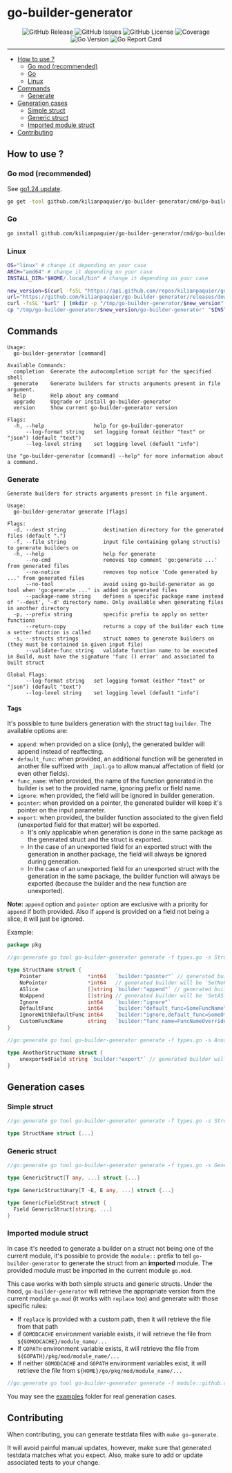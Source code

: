 <!-- This file is safe to edit. Once it exists it will not be overwritten. -->

# go-builder-generator <!-- omit in toc -->

<p align="center">
  <img alt="GitHub Release" src="https://img.shields.io/github/v/release/kilianpaquier/go-builder-generator?include_prereleases&sort=semver&style=for-the-badge">
  <img alt="GitHub Issues" src="https://img.shields.io/github/issues-raw/kilianpaquier/go-builder-generator?style=for-the-badge">
  <img alt="GitHub License" src="https://img.shields.io/github/license/kilianpaquier/go-builder-generator?style=for-the-badge">
  <img alt="Coverage" src="https://img.shields.io/codecov/c/github/kilianpaquier/go-builder-generator/main?style=for-the-badge">
  <img alt="Go Version" src="https://img.shields.io/github/go-mod/go-version/kilianpaquier/go-builder-generator/main?style=for-the-badge&label=Go+Version">
  <img alt="Go Report Card" src="https://goreportcard.com/badge/github.com/kilianpaquier/go-builder-generator?style=for-the-badge">
</p>

---

- [How to use ?](#how-to-use-)
  - [Go mod (recommended)](#go-mod-recommended)
  - [Go](#go)
  - [Linux](#linux)
- [Commands](#commands)
  - [Generate](#generate)
- [Generation cases](#generation-cases)
  - [Simple struct](#simple-struct)
  - [Generic struct](#generic-struct)
  - [Imported module struct](#imported-module-struct)
- [Contributing](#contributing)

## How to use ?

### Go mod (recommended)

See [go1.24 update](https://go.dev/blog/go1.24).

```sh
go get -tool github.com/kilianpaquier/go-builder-generator/cmd/go-builder-generator
```

### Go

```sh
go install github.com/kilianpaquier/go-builder-generator/cmd/go-builder-generator@latest
```

### Linux

```sh
OS="linux" # change it depending on your case
ARCH="amd64" # change it depending on your case
INSTALL_DIR="$HOME/.local/bin" # change it depending on your case

new_version=$(curl -fsSL "https://api.github.com/repos/kilianpaquier/go-builder-generator/releases/latest" | jq -r '.tag_name')
url="https://github.com/kilianpaquier/go-builder-generator/releases/download/$new_version/go-builder-generator_${OS}_${ARCH}.tar.gz"
curl -fsSL "$url" | (mkdir -p "/tmp/go-builder-generator/$new_version" && cd "/tmp/go-builder-generator/$new_version" && tar -xz)
cp "/tmp/go-builder-generator/$new_version/go-builder-generator" "$INSTALL_DIR/go-builder-generator"
```

## Commands

```
Usage:
  go-builder-generator [command]

Available Commands:
  completion  Generate the autocompletion script for the specified shell
  generate    Generate builders for structs arguments present in file argument.
  help        Help about any command
  upgrade     Upgrade or install go-builder-generator
  version     Show current go-builder-generator version

Flags:
  -h, --help                help for go-builder-generator
      --log-format string   set logging format (either "text" or "json") (default "text")
      --log-level string    set logging level (default "info")

Use "go-builder-generator [command] --help" for more information about a command.
```

### Generate

```
Generate builders for structs arguments present in file argument.

Usage:
  go-builder-generator generate [flags]

Flags:
  -d, --dest string            destination directory for the generated files (default ".")
  -f, --file string            input file containing golang struct(s) to generate builders on
  -h, --help                   help for generate
      --no-cmd                 removes top comment 'go:generate ...' from generated files
      --no-notice              removes top notice 'Code generated by ...' from generated files
      --no-tool                avoid using go-build-generator as go tool when 'go:generate ...' is added in generated files
      --package-name string    defines a specific package name instead of '--dest', '-d' directory name. Only available when generating files in another directory
  -p, --prefix string          specific prefix to apply on setter functions
      --return-copy            returns a copy of the builder each time a setter function is called
  -s, --structs strings        struct names to generate builders on (they must be contained in given input file)
      --validate-func string   validate function name to be executed in Build, must have the signature 'func () error' and associated to built struct

Global Flags:
      --log-format string   set logging format (either "text" or "json") (default "text")
      --log-level string    set logging level (default "info")
```

#### Tags

It's possible to tune builders generation with the struct tag `builder`. The available options are:

- `append`: when provided on a slice (only), the generated builder will append instead of reaffecting.
- `default_func`: when provided, an additional function will be generated in another file suffixed with `_impl.go` to allow manual affectation of field (or even other fields).
- `func_name`: when provided, the name of the function generated in the builder is set to the provided name, ignoring prefix or field name.
- `ignore`: when provided, the field will be ignored in builder generation.
- `pointer`: when provided on a pointer, the generated builder will keep it's pointer on the input parameter.
- `export`: when provided, the builder function associated to the given field (unexported field for that matter) will be exported.
  - It's only applicable when generation is done in the same package as the generated struct and the struct is exported.
  - In the case of an unexported field for an exported struct with the generation in another package, the field will always be ignored during generation.
  - In the case of an unexported field for an unexported struct with the generation in the same package, the builder function will always be exported (because the builder and the new function are unexported).

**Note:** `append` option and `pointer` option are exclusive with a priority for `append` if both provided. Also if `append` is provided on a field not being a slice, it will just be ignored.

Example:

```go
package pkg

//go:generate go tool go-builder-generator generate -f types.go -s StructName -d builders

type StructName struct {
	Pointer               *int64   `builder:"pointer"` // generated builder will be 'SetPointer(pointer *int64)'
	NoPointer             *int64   // generated builder will be 'SetNoPointer(noPointer int64)'
	ASlice                []string `builder:"append"` // generated builder will be 'SetASlice(aSlice ...string)', additionally the affectation will be `b.ASlice = append(b.ASlice, aSlice...)`
	NoAppend              []string // generated builder will be 'SetASlice(noAppend []string)', additionally the affectation will be `b.NoAppend = noAppend`
	Ignore                int64    `builder:"ignore"`                            // no builder will be generated on this field
	DefaultFunc           int64    `builder:"default_func=SomeFuncName"`         // an additional function named 'SomeFuncName' will be generated in target package file '_impl.go' and associated to builder struct
	IgnoreWithDefaultFunc int64    `builder:"ignore,default_func=SomeOtherFunc"` // no builder will be generated and the additional function will be generated
	CustomFuncName        string   `builder:"func_name=FuncNameOverride"`        // generated builder will be 'FuncNameOverride(customFuncName string)'
}

//go:generate go tool go-builder-generator generate -f types.go -s AnotherStructName

type AnotherStructName struct {
	unexportedField string `builder:"export"` // generated builder will be 'UnexportedField(unexportedField string)'
}
```

## Generation cases

### Simple struct

```go
//go:generate go tool go-builder-generator generate -f types.go -s StructName -d builders

type StructName struct {...}
```

### Generic struct

```go
//go:generate go tool go-builder-generator generate -f types.go -s GenericStruct,GenericStructUnary,GenericFieldStruct -d builders

type GenericStruct[T any, ...] struct {...}

type GenericStructUnary[T ~E, E any, ...] struct {...}

type GenericFieldStruct struct {
  Field GenericStruct[string, ...]
}
```

### Imported module struct

In case it's needed to generate a builder on a struct not being one of the current module, it's possible to provide the `module::` prefix to tell `go-builder-generator` to generate the struct from an **imported** module.
The provided module must be imported in the current module `go.mod`.

This case works with both simple structs and generic structs. Under the hood, `go-builder-generator` will retrieve the appropriate version from the current module `go.mod` (it works with `replace` too)
and generate with those specific rules:
- If `replace` is provided with a custom path, then it will retrieve the file from that path
- if `GOMODCACHE` environment variable exists, it will retrieve the file from `${GOMODCACHE}/module_name/...`
- If `GOPATH` environment variable exists, it will retrieve the file from `${GOPATH}/pkg/mod/module_name/...`
- If neither `GOMODCACHE` and `GOPATH` environment variables exist, it will retrieve the file from `${HOME}/go/pkg/mod/module_name/...`

```go
//go:generate go tool go-builder-generator generate -f module::github.com/kilianpaquier/go-builder-generator/path/to/file.go -s ExternalStructName -d builders
```

You may see the [examples](./examples/) folder for real generation cases.

## Contributing

When contributing, you can generate testdata files with `make go-generate`.

It will avoid painful manual updates, however, make sure that generated testdata matches what you expect.
Also, make sure to add or update associated tests to your change.
